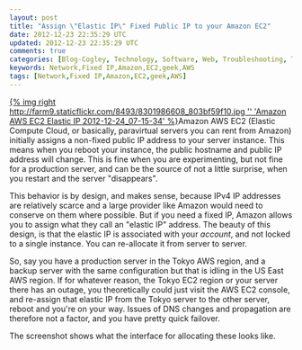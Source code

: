 ```yaml
---           
layout: post
title: "Assign \"Elastic IP\" Fixed Public IP to your Amazon EC2"
date: 2012-12-23 22:35:29 UTC
updated: 2012-12-23 22:35:29 UTC
comments: true
categories: [Blog-Cogley, Technology, Software, Web, Troubleshooting, Tips]
keywords: Network,Fixed IP,Amazon,EC2,geek,AWS
tags: [Network,Fixed IP,Amazon,EC2,geek,AWS]
---
```

 


[{% img right http://farm9.staticflickr.com/8493/8301986608_803bf59f10.jpg '' 'Amazon AWS EC2 Elastic IP 2012-12-24_07-15-34' %}](http://www.flickr.com/photos/81796435@N00/8301986608 "View 'Amazon AWS EC2 Elastic IP 2012-12-24_07-15-34' on Flickr.com")Amazon AWS EC2 (Elastic Compute Cloud, or basically, paravirtual servers you can rent from Amazon) initially assigns a non-fixed public IP address to your server instance. This means when you reboot your instance, the public hostname and public IP address will change. This is fine when you are experimenting, but not fine for a production server, and can be the source of not a little surprise, when you restart and the server "disappears". 




This behavior is by design, and makes sense, because IPv4 IP addresses are relatively scarce and a large provider like Amazon would need to conserve on them where possible. But if you need a fixed IP, Amazon allows you to assign what they call an "elastic IP" address. The beauty of this design, is that the elastic IP is associated with your _account_, and not locked to a single instance. You can re-allocate it from server to server. 




So, say you have a production server in the Tokyo AWS region, and a backup server with the same configuration but that is idling in the US East AWS region. If for whatever reason, the Tokyo EC2 region or your server there has an outage, you theoretically could just visit the AWS EC2 console, and re-assign that elastic IP from the Tokyo server to the other server, reboot and you're on your way. Issues of DNS changes and propagation are therefore not a factor, and you have pretty quick failover.




The screenshot shows what the interface for allocating these looks like. 


